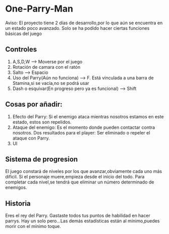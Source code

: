 # One-Parry-Man
Aviso: El proyecto tiene 2 días de desarrollo,por lo que aún se encuentra en un estado poco avanzado. Solo se ha podido hacer ciertas funciones básicas del juego

## Controles
1. A,S,D,W --> Moverse por el juego
2. Rotación de camara con el ratón
3. Salto --> Espacio
4. Uso del Parry(Aún no funciona) --> F. Está vinculada a una barra de Stamina,si se vacía,no se podrá usar
5. Dash o esquivar(En progreso pero ya es funcional) --> Shift

## Cosas por añadir:
1. Efecto del Parry: Si el enemigo ataca mientras nosotros estamos en este estado, estos son repelidos.
2. Ataque del enemigo: Es el momento donde pueden contactar contra nosotros. Dos resultados para el player: Ser eliminado o repeler el ataque con Parry.
3. UI

## Sistema de progresion
El juego constará de niveles por los que avanzar,obviamente cada uno más dificil. Si el personaje muere,empieza desde el inicio del todo.
Para completar cada nivel,se tendrá que eliminar un número determinado de enemigos.

## Historia
Eres el rey del Parry.
Gastaste todos tus puntos de habilidad en hacer parrys.
Hay un solo pero...Las demás estadísticas están al minimo,puedes morir con el mínimo toque.
